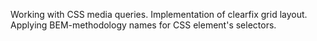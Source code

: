 Working with CSS media queries. Implementation of clearfix grid layout. Applying BEM-methodology names for CSS element's selectors.